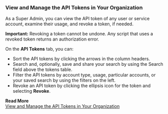 ### View and Manage the API Tokens in Your Organization

As a Super Admin, you can view the API token of any user or service account, examine their usage, and revoke a token, if needed.

**Important:** Revoking a token cannot be undone. Any script that uses a revoked token returns an authorization error.

On the **API Tokens** tab, you can:
* Sort the API tokens by clicking the arrows in the column headers.
* Search and, optionally, save and share your search by using the Search field above the tokens table.
* Filter the API tokens by account type, usage, particular accounts, or your saved search by using the filters on the left.
* Revoke an API token by clicking the ellipsis icon for the token and selecting **Revoke**.

**Read More**<br/>
[View and Manage the API Tokens in Your Organization](https://docs.wavefront.com/wavefront_api.html#view-and-manage-the-api-tokens-in-your-organization)
